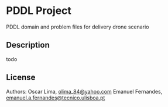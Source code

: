 PDDL Project
============

PDDL domain and problem files for delivery drone scenario

## Description

todo

## License

Authors: Oscar Lima, olima_84@yahoo.com
Emanuel Fernandes, emanuel.a.fernandes@tecnico.ulisboa.pt
